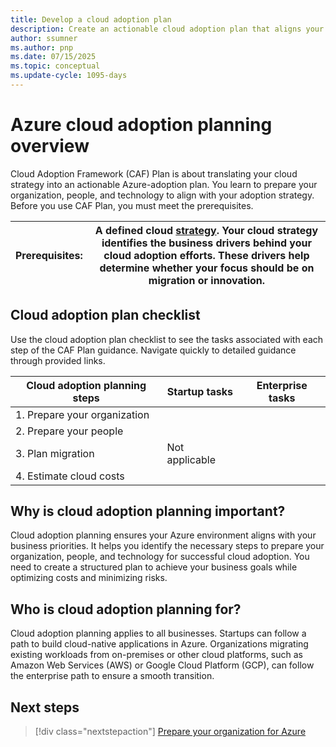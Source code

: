 ```yaml
---
title: Develop a cloud adoption plan
description: Create an actionable cloud adoption plan that aligns your people, processes, and technology with your cloud strategy to ensure successful Azure adoption.
author: ssumner
ms.author: pnp
ms.date: 07/15/2025
ms.topic: conceptual
ms.update-cycle: 1095-days
---
```


# Azure cloud adoption planning overview

Cloud Adoption Framework (CAF) Plan is about translating your cloud strategy into an actionable Azure-adoption plan. You learn to prepare your organization, people, and technology to align with your adoption strategy. Before you use CAF Plan, you must meet the prerequisites.

| **Prerequisites:** | A defined cloud [strategy](../strategy/index.md). Your cloud strategy identifies the business drivers behind your cloud adoption efforts. These drivers help determine whether your focus should be on migration or innovation. |
| --- | --- |

## Cloud adoption plan checklist

Use the cloud adoption plan checklist to see the tasks associated with each step of the CAF Plan guidance. Navigate quickly to detailed guidance through provided links.

| Cloud adoption planning steps | Startup tasks | Enterprise tasks |
| --- | --- | --- |
| 1. Prepare your organization | | |
| 2. Prepare your people | | |
| 3. Plan migration | Not applicable |  |
| 4. Estimate cloud costs | | |

## Why is cloud adoption planning important?

Cloud adoption planning ensures your Azure environment aligns with your business priorities. It helps you identify the necessary steps to prepare your organization, people, and technology for successful cloud adoption. You need to create a structured plan to achieve your business goals while optimizing costs and minimizing risks.

## Who is cloud adoption planning for?

Cloud adoption planning applies to all businesses. Startups can follow a path to build cloud-native applications in Azure. Organizations migrating existing workloads from on-premises or other cloud platforms, such as Amazon Web Services (AWS) or Google Cloud Platform (GCP), can follow the enterprise path to ensure a smooth transition.

## Next steps

> [!div class="nextstepaction"]
> [Prepare your organization for Azure](./prepare-organization-for-cloud.md)
